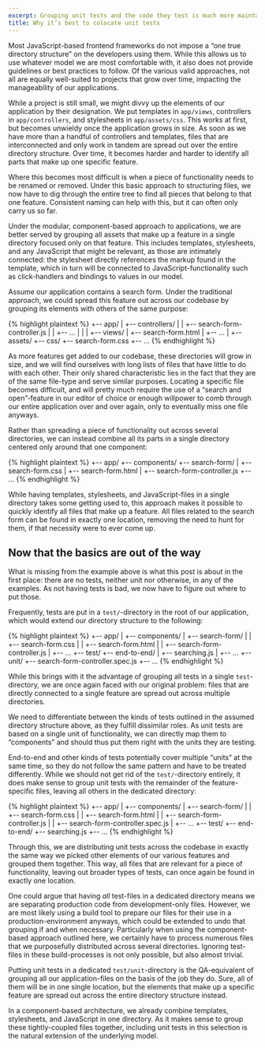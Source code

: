 ```yaml
---
excerpt: Grouping unit tests and the code they test is much more maintainable than keeping them in separate directories.
title: Why it’s best to colocate unit tests
---
```

Most JavaScript-based frontend frameworks do not impose a “one true directory structure” on the developers using them. While this allows us to use whatever model we are most comfortable with, it also does not provide guidelines or best practices to follow. Of the various valid approaches, not all are equally well-suited to projects that grow over time, impacting the manageability of our applications.

While a project is still small, we might divvy up the elements of our application by their designation. We put templates in `app/views`, controllers in `app/controllers`, and stylesheets in `app/assets/css`. This works at first, but becomes unwieldy once the application grows in size. As soon as we have more than a handful of controllers and templates, files that are interconnected and only work in tandem are spread out over the entire directory structure. Over time, it becomes harder and harder to identify all parts that make up one specific feature.

Where this becomes most difficult is when a piece of functionality needs to be renamed or removed. Under this basic approach to structuring files, we now have to dig through the entire tree to find all pieces that belong to that one feature. Consistent naming can help with this, but it can often only carry us so far.

Under the modular, component-based approach to applications, we are better served by grouping all assets that make up a feature in a single directory focused only on that feature. This includes templates, stylesheets, and any JavaScript that might be relevant, as those are intimately connected: the stylesheet directly references the markup found in the template, which in turn will be connected to JavaScript-functionality such as click-handlers and bindings to values in our model.

Assume our application contains a search form. Under the traditional approach, we could spread this feature out across our codebase by grouping its elements with others of the same purpose:

{% highlight plaintext %}
+-- app/
|   +-- controllers/
|   |   +-- search-form-controller.js
|   |   +-- ...
|   |
|   +-- views/
|       +-- search-form.html
|       +-- ...
|
+-- assets/
    +-- css/
        +-- search-form.css
        +-- ...
{% endhighlight %}

As more features get added to our codebase, these directories will grow in size, and we will find ourselves with long lists of files that have little to do with each other. Their only shared characteristic lies in the fact that they are of the same file-type and serve similar purposes. Locating a specific file becomes difficult, and will pretty much require the use of a “search and open”-feature in our editor of choice or enough willpower to comb through our entire application over and over again, only to eventually miss one file anyways.

Rather than spreading a piece of functionality out across several directories, we can instead combine all its parts in a single directory centered only around that one component:

{% highlight plaintext %}
+-- app/
   +-- components/
       +-- search-form/
       |   +-- search-form.css
       |   +-- search-form.html
       |   +-- search-form-controller.js
       +-- ...
{% endhighlight %}

While having templates, stylesheets, and JavaScript-files in a single directory takes some getting used to, this approach makes it possible to quickly identify all files that make up a feature. All files related to the search form can be found in exactly one location, removing the need to hunt for them, if that necessity were to ever come up.

## Now that the basics are out of the way

What is missing from the example above is what this post is about in the first place: there are no tests, neither unit nor otherwise, in any of the examples. As not having tests is bad, we now have to figure out where to put those.

Frequently, tests are put in a `test/`-directory in the root of our application, which would extend our directory structure to the following:

{% highlight plaintext %}
+-- app/
|  +-- components/
|      +-- search-form/
|      |   +-- search-form.css
|      |   +-- search-form.html
|      |   +-- search-form-controller.js
|      +-- ...
+-- test/
    +-- end-to-end/
    |   +-- searching.js
    |   +-- ...
    +-- unit/
        +-- search-form-controller.spec.js
        +-- ...
{% endhighlight %}

While this brings with it the advantage of grouping all tests in a single `test`-directory, we are once again faced with our original problem: files that are directly connected to a single feature are spread out across multiple directories.

We need to differentiate between the kinds of tests outlined in the assumed directory structure above, as they fulfill dissimilar roles. As unit tests are based on a single unit of functionality, we can directly map them to “components” and should thus put them right with the units they are testing.

End-to-end and other kinds of tests potentially cover multiple “units” at the same time, so they do not follow the same pattern and have to be treated differently. While we should not get rid of the `test/`-directory entirely, it does make sense to group unit tests with the remainder of the feature-specific files, leaving all others in the dedicated directory:

{% highlight plaintext %}
+-- app/
|  +-- components/
|      +-- search-form/
|      |   +-- search-form.css
|      |   +-- search-form.html
|      |   +-- search-form-controller.js
|      |   +-- search-form-controller.spec.js
|      +-- ...
+-- test/
    +-- end-to-end/
        +-- searching.js
        +-- ...
{% endhighlight %}

Through this, we are distributing unit tests across the codebase in exactly the same way we picked other elements of our various features and grouped them together. This way, all files that are relevant for a piece of functionality, leaving out broader types of tests, can once again be found in exactly one location.

One could argue that having _all_ test-files in a dedicated directory means we are separating production code from development-only files. However, we are most likely using a build tool to prepare our files for their use in a production-environment anyways, which could be extended to undo that grouping if and when necessary. Particularly when using the component-based approach outlined here, we certainly have to process numerous files that we purposefully distributed across several directories. Ignoring test-files in these build-processes is not only possible, but also almost trivial.

Putting unit tests in a dedicated `test/unit`-directory is the QA-equivalent of grouping all our application-files on the basis of the job they do. Sure, all of them will be in one single location, but the elements that make up a specific feature are spread out across the entire directory structure instead.

In a component-based architecture, we already combine templates, stylesheets, and JavaScript in one directory. As it makes sense to group these tightly-coupled files together, including unit tests in this selection is the natural extension of the underlying model.